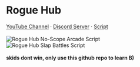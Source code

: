 # Rogue Hub
[YouTube Channel](https://www.youtube.com/channel/UC9R30r3RanVhs0CkPpFb8iA) · [Discord Server](https://discord.com/invite/uzXNguueug) · [Script](https://raw.githubusercontent.com/Kitzoon/Rogue-Hub/main/LOADSTRING.lua)
<br>
<br>
![Rogue Hub No-Scope Arcade Script](https://cdn.discordapp.com/attachments/1022560613341335682/1022911870052618310/unknown.png)
<br>
![Rogue Hub Slap Battles Script](https://cdn.discordapp.com/attachments/1022560613341335682/1022912565271068702/unknown.png)
<br>
<br>
**skids dont win, only use this github repo to learn B)**
